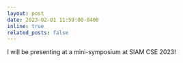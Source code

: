 ```yaml
---
layout: post
date: 2023-02-01 11:59:00-0400
inline: true
related_posts: false
---
```


I will be presenting at a mini-symposium at SIAM CSE 2023!
